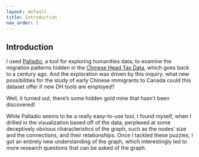 ```yaml
---
layout: default
title: Introduction
nav_order: 1
---
```


## Introduction


I used [Palladio](http://hdlab.stanford.edu/palladio/), a tool for exploring humanities data,  to examine the migration patterns hidden in the [Chinese Head Tax Data](https://www.bac-lac.gc.ca/eng/discover/immigration/immigration-records/immigrants-china-1885-1949/Pages/introduction.aspx), which goes back to a century ago. And the exploration was driven by this inquiry: what new possibilities for the study of early Chinese immigrants to Canada could this dataset offer if new DH tools are employed?

Well, it turned out, there’s some hidden gold mine that hasn’t been discovered!

While Palladio seems to be a really easy-to-use tool, I found myself, when I drilled in the visualization based off of the data, perplexed at some deceptively obvious characteristics of the graph, such as the nodes’ size and the connections, and their relationships. Once I tackled these puzzles, I got an entirely new understanding of the graph, which interestingly led to more research questions that can be asked of the graph.
